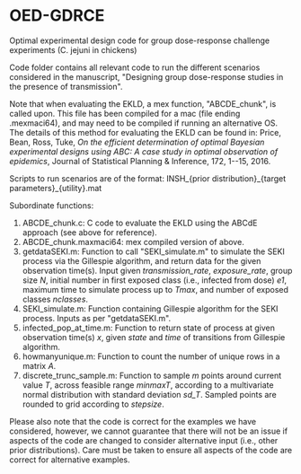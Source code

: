 # OED-GDRCE
Optimal experimental design code for group dose-response challenge experiments (C. jejuni in chickens)

Code folder contains all relevant code to run the different scenarios considered in the manuscript, "Designing group dose-response studies in the presence of transmission".

Note that when evaluating the EKLD, a mex function, "ABCDE\_chunk", is called upon. This file has been compiled for a mac (file ending .mexmaci64), and may need to be compiled if running an alternative OS. The details of this method for evaluating the EKLD can be found in: Price, Bean, Ross, Tuke, _On the efficient determination of optimal Bayesian experimental designs using ABC: A case study in optimal observation of epidemics_, Journal of Statistical Planning & Inference, 172, 1--15, 2016.

Scripts to run scenarios are of the format: INSH\_{prior distribution}\_{target parameters}\_{utility}.mat

Subordinate functions: 
1. ABCDE\_chunk.c: C code to evaluate the EKLD using the ABCdE approach (see above for reference).
2. ABCDE\_chunk.maxmaci64: mex compiled version of above.
3. getdataSEKI.m: Function to call "SEKI\_simulate.m" to simulate the SEKI process via the Gillespie algorithm, and return data for the given observation time(s). Input given _transmission\_rate_, _exposure\_rate_, group size _N_, initial number in first exposed class (i.e., infected from dose) _e1_, maximum time to simulate process up to _Tmax_,  and number of exposed classes _nclasses_.
4. SEKI\_simulate.m: Function containing Gillespie algorithm for the SEKI process. Inputs as per "getdataSEKI.m".
5. infected\_pop\_at\_time.m: Function to return state of process at given observation time(s) _x_, given _state_ and _time_ of transitions from Gillespie algorithm.
6. howmanyunique.m: Function to count the number of unique rows in a matrix _A_.
7. discrete\_trunc\_sample.m: Function to sample _m_ points around current value _T_, across feasible range _minmaxT_, according to a multivariate normal distribution with standard deviation _sd\_T_. Sampled points are rounded to grid according to _stepsize_.



Please also note that the code is correct for the examples we have considered, however, we cannot guarantee that there will not be an issue if aspects of the code are changed to consider alternative input (i.e., other prior distributions). Care must be taken to ensure all aspects of the code are correct for alternative examples.
